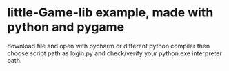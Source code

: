# little-Game-lib example, made with python and pygame
 download file and open with pycharm or different python compiler
 then choose script path as login.py and check/verify your python.exe interpreter path.
